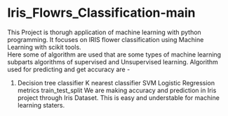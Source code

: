# Iris_Flowrs_Classification-main
This Project is thorugh application of machine learning with python programming. It focuses on IRIS flower classification using Machine Learning with scikit tools.
</br>
Here some of algorithm are used that are some types of machine learning subparts algorithms of supervised and Unsupervised learning. Algorithm used for predicting and get accuracy are -
1) Decision tree classifier
K nearest classifier
SVM
Logistic Regression
metrics
train_test_split We are making accuracy and prediction in Iris project through Iris Dataset. This is easy and understable for machine learning staters.


